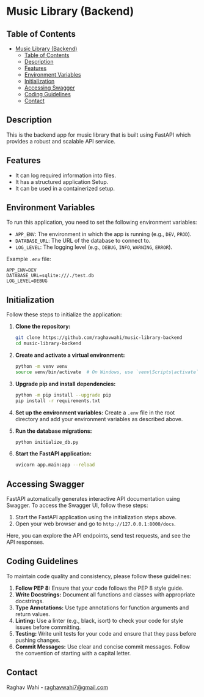 # Music Library (Backend)

## Table of Contents

- [Music Library (Backend)](#music-library-backend)
  - [Table of Contents](#table-of-contents)
  - [Description](#description)
  - [Features](#features)
  - [Environment Variables](#environment-variables)
  - [Initialization](#initialization)
  - [Accessing Swagger](#accessing-swagger)
  - [Coding Guidelines](#coding-guidelines)
  - [Contact](#contact)

## Description

This is the backend app for music library that is built using FastAPI which provides a robust and scalable API service.

## Features

- It can log required information into files.
- It has a structured application Setup.
- It can be used in a containerized setup.

## Environment Variables
To run this application, you need to set the following environment variables:

- `APP_ENV`: The environment in which the app is running (e.g., `DEV`, `PROD`).
- `DATABASE_URL`: The URL of the database to connect to.
- `LOG_LEVEL`: The logging level (e.g., `DEBUG`, `INFO`, `WARNING`, `ERROR`). 

Example `.env` file:
```dotenv
APP_ENV=DEV
DATABASE_URL=sqlite:///./test.db
LOG_LEVEL=DEBUG
```

## Initialization
Follow these steps to initialize the application:

1. **Clone the repository:**
    ```sh
    git clone https://github.com/raghavwahi/music-library-backend
    cd music-library-backend
    ```

2. **Create and activate a virtual environment:**
    ```sh
    python -m venv venv
    source venv/bin/activate  # On Windows, use `venv\Scripts\activate`
    ```

3. **Upgrade pip and install dependencies:**
    ```sh
    python -m pip install --upgrade pip
    pip install -r requirements.txt
    ```

4. **Set up the environment variables:**
    Create a `.env` file in the root directory and add your environment variables as described above.

5. **Run the database migrations:**
    ```sh
    python initialize_db.py
    ```

6. **Start the FastAPI application:**
    ```sh
    uvicorn app.main:app --reload
    ```

## Accessing Swagger
FastAPI automatically generates interactive API documentation using Swagger. To access the Swagger UI, follow these steps:

1. Start the FastAPI application using the initialization steps above.
2. Open your web browser and go to `http://127.0.0.1:8000/docs`.

Here, you can explore the API endpoints, send test requests, and see the API responses.

## Coding Guidelines
To maintain code quality and consistency, please follow these guidelines:

1. **Follow PEP 8:** Ensure that your code follows the PEP 8 style guide.
2. **Write Docstrings:** Document all functions and classes with appropriate docstrings.
3. **Type Annotations:** Use type annotations for function arguments and return values.
4. **Linting:** Use a linter (e.g., black, isort) to check your code for style issues before committing.
5. **Testing:** Write unit tests for your code and ensure that they pass before pushing changes.
6. **Commit Messages:** Use clear and concise commit messages. Follow the convention of starting with a capital letter.

## Contact

Raghav Wahi - [raghavwahi7@gmail.com](mailto:raghavwahi7@gmail.com)